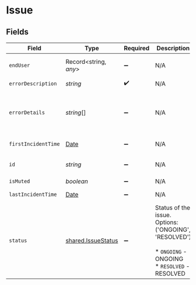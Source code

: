 # Issue


## Fields

| Field                                                                                                | Type                                                                                                 | Required                                                                                             | Description                                                                                          | Example                                                                                              |
| ---------------------------------------------------------------------------------------------------- | ---------------------------------------------------------------------------------------------------- | ---------------------------------------------------------------------------------------------------- | ---------------------------------------------------------------------------------------------------- | ---------------------------------------------------------------------------------------------------- |
| `endUser`                                                                                            | Record<string, *any*>                                                                                | :heavy_minus_sign:                                                                                   | N/A                                                                                                  | b82302de-852e-4e60-b050-edf9da3b7c02                                                                 |
| `errorDescription`                                                                                   | *string*                                                                                             | :heavy_check_mark:                                                                                   | N/A                                                                                                  | string                                                                                               |
| `errorDetails`                                                                                       | *string*[]                                                                                           | :heavy_minus_sign:                                                                                   | N/A                                                                                                  | [<br/>"Missing employee permissions.",<br/>"Missing time off permissions."<br/>]                     |
| `firstIncidentTime`                                                                                  | [Date](https://developer.mozilla.org/en-US/docs/Web/JavaScript/Reference/Global_Objects/Date)        | :heavy_minus_sign:                                                                                   | N/A                                                                                                  | 2022-12-05T16:19:15.161Z                                                                             |
| `id`                                                                                                 | *string*                                                                                             | :heavy_minus_sign:                                                                                   | N/A                                                                                                  | 3fa85f64-5717-4562-b3fc-2c963f66afa6                                                                 |
| `isMuted`                                                                                            | *boolean*                                                                                            | :heavy_minus_sign:                                                                                   | N/A                                                                                                  | true                                                                                                 |
| `lastIncidentTime`                                                                                   | [Date](https://developer.mozilla.org/en-US/docs/Web/JavaScript/Reference/Global_Objects/Date)        | :heavy_minus_sign:                                                                                   | N/A                                                                                                  | 2022-12-05T16:19:15.161Z                                                                             |
| `status`                                                                                             | [shared.IssueStatus](../../../sdk/models/shared/issuestatus.md)                                      | :heavy_minus_sign:                                                                                   | Status of the issue. Options: ('ONGOING', 'RESOLVED')<br/><br/>* `ONGOING` - ONGOING<br/>* `RESOLVED` - RESOLVED | ONGOING                                                                                              |